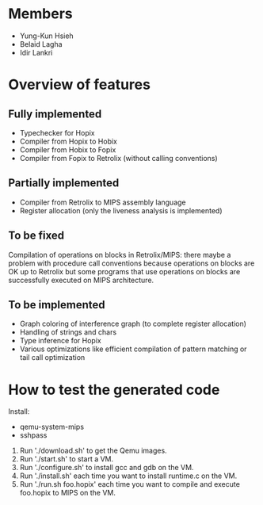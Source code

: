 # Members
* Yung-Kun Hsieh
* Belaid Lagha
* Idir Lankri

# Overview of features
## Fully implemented
* Typechecker for Hopix
* Compiler from Hopix to Hobix
* Compiler from Hobix to Fopix
* Compiler from Fopix to Retrolix (without calling conventions)

## Partially implemented
* Compiler from Retrolix to MIPS assembly language
* Register allocation (only the liveness analysis is implemented)

## To be fixed
Compilation of operations on blocks in Retrolix/MIPS: there maybe
a problem with procedure call conventions because operations on blocks
are OK up to Retrolix but some programs that use operations on blocks
are successfully executed on MIPS architecture.

## To be implemented
* Graph coloring of interference graph (to complete register allocation)
* Handling of strings and chars
* Type inference for Hopix
* Various optimizations like efficient compilation of pattern matching
  or tail call optimization

# How to test the generated code
Install:
- qemu-system-mips
- sshpass

1. Run './download.sh' to get the Qemu images.
2. Run './start.sh' to start a VM.
3. Run './configure.sh' to install gcc and gdb on the VM.
4. Run './install.sh' each time you want to install runtime.c on the VM.
5. Run './run.sh foo.hopix' each time you want to compile and execute foo.hopix to MIPS on the VM.
